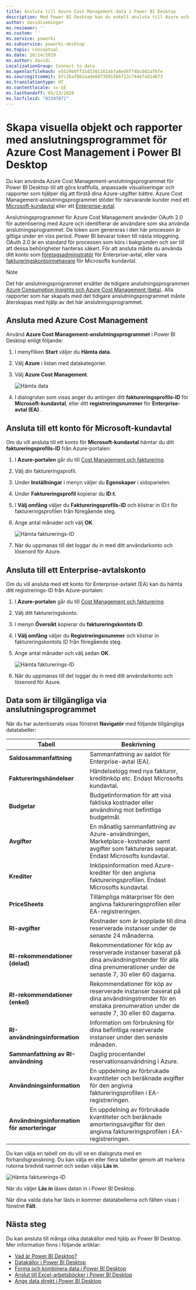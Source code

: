 ```yaml
---
title: Ansluta till Azure Cost Management-data i Power BI Desktop
description: Med Power BI Desktop kan du enkelt ansluta till Azure och få insikter om kostnader och användning
author: davidiseminger
ms.reviewer: ''
ms.custom: ''
ms.service: powerbi
ms.subservice: powerbi-desktop
ms.topic: conceptual
ms.date: 10/14/2019
ms.author: davidi
LocalizationGroup: Connect to data
ms.openlocfilehash: e5529b0ff31d3301161ab7a8ed4ff4bc002af6fe
ms.sourcegitcommit: bfc2baf862aade6873501566f13c744efdd146f3
ms.translationtype: HT
ms.contentlocale: sv-SE
ms.lasthandoff: 05/13/2020
ms.locfileid: "83347871"
---
```

# <a name="create-visuals-and-reports-with-the-azure-cost-management-connector-in-power-bi-desktop"></a>Skapa visuella objekt och rapporter med anslutningsprogrammet för Azure Cost Management i Power BI Desktop

Du kan använda Azure Cost Management-anslutningsprogrammet för Power BI Desktop till att göra kraftfulla, anpassade visualiseringar och rapporter som hjälper dig att förstå dina Azure-utgifter bättre. Azure Cost Management-anslutningsprogrammet stöder för närvarande kunder med ett [Microsoft-kundavtal](https://azure.microsoft.com/pricing/purchase-options/microsoft-customer-agreement/) eller ett [Enterprise-avtal](https://azure.microsoft.com/pricing/enterprise-agreement/).  

Anslutningsprogrammet för Azure Cost Management använder OAuth 2.0 för autentisering med Azure och identifierar de användare som ska använda anslutningsprogrammet. De token som genereras i den här processen är giltiga under en viss period. Power BI bevarar token till nästa inloggning. OAuth 2.0 är en standard för processen som körs i bakgrunden och ser till att dessa behörigheter hanteras säkert. För att ansluta måste du använda ditt konto som [företagsadministratör](https://docs.microsoft.com/azure/billing/billing-understand-ea-roles) för Enterprise-avtal, eller vara [faktureringskontoinnehavare](https://docs.microsoft.com/azure/billing/billing-understand-mca-roles) för Microsofts kundavtal. 

> [!NOTE]
> Det här anslutningsprogrammet ersätter de tidigare anslutningsprogrammen [Azure Consumption Insights och Azure Cost Management (beta)](desktop-connect-azure-consumption-insights.md). Alla rapporter som har skapats med det tidigare anslutningsprogrammet måste återskapas med hjälp av det här anslutningsprogrammet.

## <a name="connect-using-azure-cost-management"></a>Ansluta med Azure Cost Management

Använd **Azure Cost Management-anslutningsprogrammet** i Power BI Desktop enligt följande:

1.  I menyfliken **Start** väljer du **Hämta data**.
2.  Välj **Azure** i listan med datakategorier.
3.  Välj **Azure Cost Management**.

    ![Hämta data](media/desktop-connect-azure-cost-management/azure-cost-management-00b.png)

4. I dialogrutan som visas anger du antingen ditt **faktureringsprofils-ID** för **Microsoft-kundavtal**, eller ditt **registreringsnummer** för **Enterprise-avtal (EA)** . 


## <a name="connect-to-a-microsoft-customer-agreement-account"></a>Ansluta till ett konto för Microsoft-kundavtal 

Om du vill ansluta till ett konto för **Microsoft-kundavtal** hämtar du ditt **faktureringsprofils-ID** från Azure-portalen:

1.  I **Azure-portalen** går du till [Cost Management och fakturering](https://portal.azure.com/).
2.  Välj din faktureringsprofil. 
3.  Under **Inställningar** i menyn väljer du **Egenskaper** i sidopanelen.
4.  Under **Faktureringsprofil** kopierar du **ID:t**. 
5.  I **Välj omfång** väljer du **Faktureringsprofils-ID** och klistrar in ID:t för faktureringsprofilen från föregående steg. 
6.  Ange antal månader och välj **OK**.

    ![Hämta fakturerings-ID](media/desktop-connect-azure-cost-management/azure-cost-management-01a.png)

7.  När du uppmanas till det loggar du in med ditt användarkonto och lösenord för Azure. 


## <a name="connect-to-an-enterprise-agreement-account"></a>Ansluta till ett Enterprise-avtalskonto

Om du vill ansluta med ett konto för Enterprise-avtalet (EA) kan du hämta ditt registrerings-ID från Azure-portalen:

1.  I **Azure-portalen** går du till [Cost Management och fakturering](https://portal.azure.com/).
2.  Välj ditt faktureringskonto.
3.  I menyn **Översikt** kopierar du **faktureringskontots ID**.
4.  I **Välj omfång** väljer du **Registreringsnummer** och klistrar in faktureringskontots ID från föregående steg. 
5.  Ange antal månader och välj sedan **OK**.

    ![Hämta fakturerings-ID](media/desktop-connect-azure-cost-management/azure-cost-management-01b.png)

6.  När du uppmanas till det loggar du in med ditt användarkonto och lösenord för Azure. 

## <a name="data-available-through-the-connector"></a>Data som är tillgängliga via anslutningsprogrammet

När du har autentiserats visas fönstret **Navigatör** med följande tillgängliga datatabeller:



| **Tabell** | **Beskrivning** |
| --- | --- |
| **Saldosammanfattning** | Sammanfattning av saldot för Enterprise-avtal (EA). |
| **Faktureringshändelser** | Händelselogg med nya fakturor, kreditinköp etc. Endast Microsofts kundavtal. |
| **Budgetar** | Budgetinformation för att visa faktiska kostnader eller användning mot befintliga budgetmål. |
| **Avgifter** | En månatlig sammanfattning av Azure-användningen, Marketplace-kostnader samt avgifter som faktureras separat. Endast Microsofts kundavtal. |
| **Krediter** | Inköpsinformation med Azure-krediter för den angivna faktureringsprofilen. Endast Microsofts kundavtal. |
| **PriceSheets** | Tillämpliga mätarpriser för den angivna faktureringsprofilen eller EA-registreringen. |
| **RI-avgifter** | Kostnader som är kopplade till dina reserverade instanser under de senaste 24 månaderna. |
| **RI-rekommendationer (delad)** | Rekommendationer för köp av reserverade instanser baserat på dina användningstrender för alla dina prenumerationer under de senaste 7, 30 eller 60 dagarna. |
| **RI-rekommendationer (enkel)** | Rekommendationer för köp av reserverade instanser baserat på dina användningstrender för en enstaka prenumeration under de senaste 7, 30 eller 60 dagarna. |
| **RI-användningsinformation** | Information om förbrukning för dina befintliga reserverade instanser under den senaste månaden. |
| **Sammanfattning av RI-användning** | Daglig procentandel reservationsanvändning i Azure. |
| **Användningsinformation** | En uppdelning av förbrukade kvantiteter och beräknade avgifter för den angivna faktureringsprofilen i EA-registreringen. |
| **Användningsinformation för amorteringar** | En uppdelning av förbrukade kvantiteter och beräknade amorteringsavgifter för den angivna faktureringsprofilen i EA-registreringen. |

Du kan välja en tabell om du vill se en dialogruta med en förhandsgranskning. Du kan välja en eller flera tabeller genom att markera rutorna bredvid namnet och sedan välja **Läs in**.

![Hämta fakturerings-ID](media/desktop-connect-azure-cost-management/azure-cost-management-01c.png)

När du väljer **Läs in** läses datan in i Power BI Desktop. 

När dina valda data har lästs in kommer datatabellerna och fälten visas i fönstret **Fält**.


## <a name="next-steps"></a>Nästa steg

Du kan ansluta till många olika datakällor med hjälp av Power BI Desktop. Mer information finns i följande artiklar:

* [Vad är Power BI Desktop?](../fundamentals/desktop-what-is-desktop.md)
* [Datakällor i Power BI Desktop](desktop-data-sources.md)
* [Forma och kombinera data i Power BI Desktop](desktop-shape-and-combine-data.md)
* [Anslut till Excel-arbetsböcker i Power BI Desktop](desktop-connect-excel.md)   
* [Ange data direkt i Power BI Desktop](desktop-enter-data-directly-into-desktop.md)   
